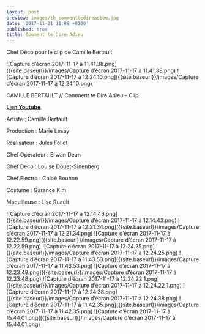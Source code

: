 ```yaml
---
layout: post
preview: images/th_commenttedireadieu.jpg
date: '2017-11-21 11:08 +0100'
published: true
title: Comment te Dire Adieu
---
```

Chef Déco pour le clip de Camille Bertault

![Capture d’écran 2017-11-17 à 11.41.38.png]({{site.baseurl}}/images/Capture d’écran 2017-11-17 à 11.41.38.png)
![Capture d’écran 2017-11-17 à 12.24.10.png]({{site.baseurl}}/images/Capture d’écran 2017-11-17 à 12.24.10.png)


CAMILLE BERTAULT // Comment te Dire Adieu - Clip

[**Lien Youtube**](https://youtu.be/hspfL6cPGfI)

Artiste : Camille Bertault

Production : Marie Lesay 

Réalisateur : Jules Follet

Chef Opérateur : Erwan Dean

Chef Déco : Louise Douet-Sinenberg

Chef Electro : Chloé Bouhon

Costume : Garance Kim

Maquilleuse : Lise Ruault

![Capture d’écran 2017-11-17 à 12.14.43.png]({{site.baseurl}}/images/Capture d’écran 2017-11-17 à 12.14.43.png)
![Capture d’écran 2017-11-17 à 12.21.34.png]({{site.baseurl}}/images/Capture d’écran 2017-11-17 à 12.21.34.png)
![Capture d’écran 2017-11-17 à 12.22.59.png]({{site.baseurl}}/images/Capture d’écran 2017-11-17 à 12.22.59.png)
![Capture d’écran 2017-11-17 à 12.24.25.png]({{site.baseurl}}/images/Capture d’écran 2017-11-17 à 12.24.25.png)
![Capture d’écran 2017-11-17 à 11.43.53.png]({{site.baseurl}}/images/Capture d’écran 2017-11-17 à 11.43.53.png)
![Capture d’écran 2017-11-17 à 12.23.48.png]({{site.baseurl}}/images/Capture d’écran 2017-11-17 à 12.23.48.png)
![Capture d’écran 2017-11-17 à 12.24.22 1.png]({{site.baseurl}}/images/Capture d’écran 2017-11-17 à 12.24.22 1.png)
![Capture d’écran 2017-11-17 à 12.24.38.png]({{site.baseurl}}/images/Capture d’écran 2017-11-17 à 12.24.38.png)
![Capture d’écran 2017-11-17 à 11.42.35.png]({{site.baseurl}}/images/Capture d’écran 2017-11-17 à 11.42.35.png)
![Capture d’écran 2017-11-17 à 15.44.01.png]({{site.baseurl}}/images/Capture d’écran 2017-11-17 à 15.44.01.png)




